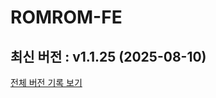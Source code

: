 # ROMROM-FE

<!-- 수정하지마세요 자동으로 동기화 됩니다 -->
## 최신 버전 : v1.1.25 (2025-08-10)

[전체 버전 기록 보기](CHANGELOG.md)

